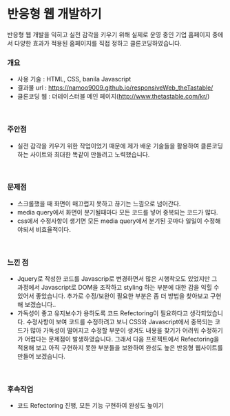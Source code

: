 # 반응형 웹 개발하기
반응형 웹 개발을 익히고 실전 감각을 키우기 위해 실제로 운영 중인 기업 홈페이지 중에서 다양한 효과가 적용된 홈페이지를 직접 정하고 클론코딩하였습니다.

### 개요
- 사용 기술 : HTML, CSS, banila Javascript
- 결과물 url : https://namoo9009.github.io/responsiveWeb_theTastable/
- 클론코딩 웹 : 더테이스터블 메인 페이지(http://www.thetastable.com/kr/)

<br/>

### 주안점
- 실전 감각을 키우기 위한 작업이었기 때문에 제가 배운 기술들을 활용하여 클론코딩하는 사이트와 최대한 똑같이 만들려고 노력했습니다.

<br/>

### 문제점
- 스크롤했을 때 화면이 매끄럽지 못하고 끊기는 느낌으로 넘어간다.
- media query에서 화면이 분기될때마다 모든 코드를 넣어 중복되는 코드가 많다.
- css에서 수정사항이 생기면 모든 media query에서 분기된 곳마다 일일이 수정해야되서 비효율적이다. 

<br/>



### 느낀 점
- Jquery로 작성한 코드를 Javascrip로 변경하면서 많은 시행착오도 있었지만 그 과정에서 Javascript로 DOM을 조작하고 styling 하는 부분에 대한 감을 익힐 수 있어서 좋았습니다. 추가로 수정/보완이 필요한 부분은 좀 더 방법을 찾아보고 구현해 보겠습니다.. 
-  가독성이 좋고 유지보수가 용하도록 코드 Refectoring이 필요하다고 생각되었습니다. 수정사항이 보여 코드를 수정하려고 보니 CSS와 Javascript에서 중복되는 코드가 많아 가독성이 떨어지고 수정할 부분이 생겨도 내용을 찾기가 어려워 수정하기가 어렵다는 문제점이 발생하였습니다. 그래서 다음 프로젝트에서 Refectoring을 적용해 보고 아직 구현하지 못한 부분들을 보완하여 완성도 높은 반응형 웹사이트를 만들어 보겠습니다.

<br/>

### 후속작업
- 코드 Refectoring 진행, 모든 기능 구현하여 완성도 높이기
